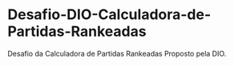# Desafio-DIO-Calculadora-de-Partidas-Rankeadas
Desafio da Calculadora de Partidas Rankeadas Proposto pela DIO.
